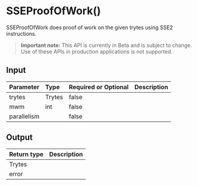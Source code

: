 # SSEProofOfWork()
SSEProofOfWork does proof of work on the given trytes using SSE2 instructions.
> **Important note:** This API is currently in Beta and is subject to change. Use of these APIs in production applications is not supported.

## Input

| Parameter       | Type | Required or Optional | Description |
|:---------------|:--------|:--------| :--------|
| trytes | Trytes | false |   |
| mwm | int | false |   |
| parallelism |  | false |   |


## Output

| Return type     | Description |
|:---------------|:--------|
| Trytes |  |
| error |  |


